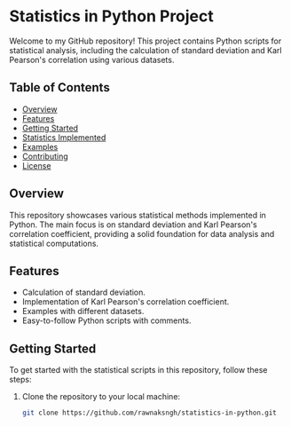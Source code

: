 # Statistics in Python Project

Welcome to my GitHub repository! This project contains Python scripts for statistical analysis, including the calculation of standard deviation and Karl Pearson's correlation using various datasets.

## Table of Contents

- [Overview](#overview)
- [Features](#features)
- [Getting Started](#getting-started)
- [Statistics Implemented](#statistics-implemented)
- [Examples](#examples)
- [Contributing](#contributing)
- [License](#license)

## Overview

This repository showcases various statistical methods implemented in Python. The main focus is on standard deviation and Karl Pearson's correlation coefficient, providing a solid foundation for data analysis and statistical computations.

## Features

- Calculation of standard deviation.
- Implementation of Karl Pearson's correlation coefficient.
- Examples with different datasets.
- Easy-to-follow Python scripts with comments.

## Getting Started

To get started with the statistical scripts in this repository, follow these steps:

1. Clone the repository to your local machine:
   ```bash
   git clone https://github.com/rawnaksngh/statistics-in-python.git
